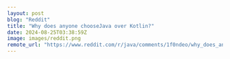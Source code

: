 ```yaml
---
layout: post
blog: "Reddit"
title: "Why does anyone chooseJava over Kotlin?"
date: 2024-08-25T03:38:59Z
image: images/reddit.png
remote_url: "https://www.reddit.com/r/java/comments/1f0ndeo/why_does_anyone_choosejava_over_kotlin/"
---
```


